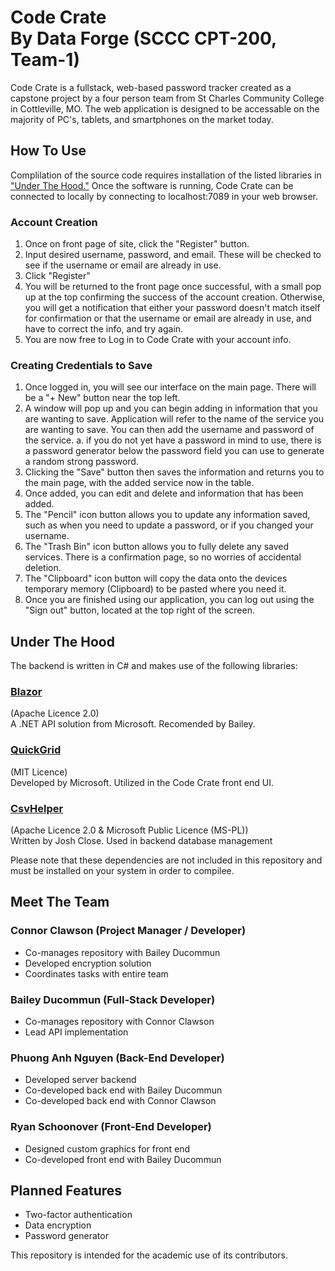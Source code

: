 # Code Crate<br>By Data Forge (SCCC CPT-200, Team-1)

Code Crate is a fullstack, web-based password tracker created as a capstone project by a four person team from St Charles Community College in Cottleville, MO. The web application is designed to be accessable on the majority of PC's, tablets, and smartphones on the market today.

## How To Use
Complilation of the source code requires installation of the listed libraries in ["Under The Hood."](#under-the-hood) Once the software is running, Code Crate can be connected to locally by connecting to localhost:7089 in your web browser.

### Account Creation
1. Once on front page of site, click the "Register" button.
2. Input desired username, password, and email. These will be checked to see if the username or email are already in use.
3. Click "Register"
4. You will be returned to the front page once successful, with a small pop up at the top confirming the success of the account creation. Otherwise, you will get a notification that either your password doesn't match itself for confirmation or that the username or email are already in use, and have to correct the info, and try again.
5. You are now free to Log in to Code Crate with your account info.

### Creating Credentials to Save
1. Once logged in, you will see our interface on the main page. There will be a "+ New" button near the top left.
2.  A window will pop up and you can begin adding in information that you are wanting to save. Application will refer to the name of the service you are wanting to save. You can then add the username and password of the service.
  a. if you do not yet have a password in mind to use, there is a password generator below the password field you can use to generate a random strong password.
3. Clicking the "Save" button then saves the information and returns you to the main page, with the added service now in the table.
4. Once added, you can edit and delete and information that has been added.
5. The "Pencil" icon button allows you to update any information saved, such as when you need to update a password, or if you changed your username.
6. The "Trash Bin" icon button allows you to fully delete any saved services. There is a confirmation page, so no worries of accidental deletion.
7. The "Clipboard" icon button will copy the data onto the devices temporary memory (Clipboard) to be pasted where you need it.
8. Once you are finished using our application, you can log out using the "Sign out" button, located at the top right of the screen.

## Under The Hood
The backend is written in C# and makes use of the following libraries:
### [Blazor](https://dotnet.microsoft.com/en-us/apps/aspnet/web-apps/blazor)
(Apache Licence 2.0)  
A .NET API solution from Microsoft. Recomended by Bailey.

### [QuickGrid](https://aspnet.github.io/quickgridsamples/)
(MIT Licence)  
Developed by Microsoft. Utilized in the Code Crate front end UI.

### [CsvHelper](https://joshclose.github.io/CsvHelper/)
(Apache Licence 2.0 & Microsoft Public Licence (MS-PL))  
Written by Josh Close. Used in backend database management

Please note that these dependencies are not included in this repository and must be installed on your system in order to compilee.

## Meet The Team
### Connor Clawson (Project Manager / Developer)
- Co-manages repository with Bailey Ducommun
- Developed encryption solution
- Coordinates tasks with entire team

### Bailey Ducommun (Full-Stack Developer)
- Co-manages repository with Connor Clawson
- Lead API implementation

### Phuong Anh Nguyen (Back-End Developer)
- Developed server backend
- Co-developed back end with Bailey Ducommun
- Co-developed back end with Connor Clawson

### Ryan Schoonover (Front-End Developer)
- Designed custom graphics for front end
- Co-developed front end with Bailey Ducommun

## Planned Features
- Two-factor authentication
- Data encryption
- Password generator

This repository is intended for the academic use of its contributors.
